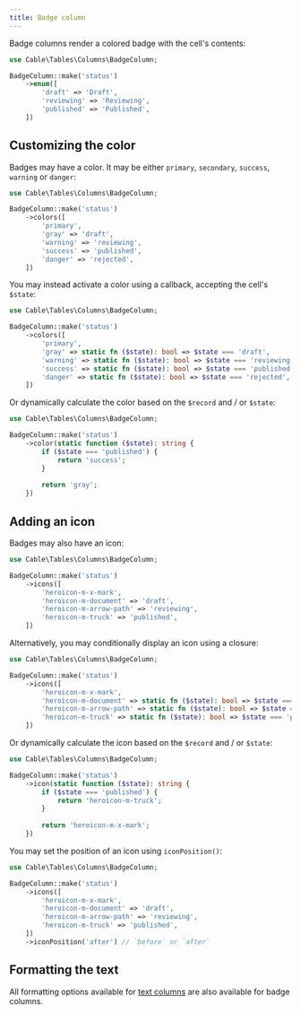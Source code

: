 ```yaml
---
title: Badge column
---
```


Badge columns render a colored badge with the cell's contents:

```php
use Cable\Tables\Columns\BadgeColumn;

BadgeColumn::make('status')
    ->enum([
        'draft' => 'Draft',
        'reviewing' => 'Reviewing',
        'published' => 'Published',
    ])
```

## Customizing the color

Badges may have a color. It may be either `primary`, `secondary`, `success`, `warning` or `danger`:

```php
use Cable\Tables\Columns\BadgeColumn;

BadgeColumn::make('status')
    ->colors([
        'primary',
        'gray' => 'draft',
        'warning' => 'reviewing',
        'success' => 'published',
        'danger' => 'rejected',
    ])
```

You may instead activate a color using a callback, accepting the cell's `$state`:

```php
use Cable\Tables\Columns\BadgeColumn;

BadgeColumn::make('status')
    ->colors([
        'primary',
        'gray' => static fn ($state): bool => $state === 'draft',
        'warning' => static fn ($state): bool => $state === 'reviewing',
        'success' => static fn ($state): bool => $state === 'published',
        'danger' => static fn ($state): bool => $state === 'rejected',
    ])
```

Or dynamically calculate the color based on the `$record` and / or `$state`:

```php
use Cable\Tables\Columns\BadgeColumn;

BadgeColumn::make('status')
    ->color(static function ($state): string {
        if ($state === 'published') {
            return 'success';
        }
        
        return 'gray';
    })
```

## Adding an icon

Badges may also have an icon:

```php
use Cable\Tables\Columns\BadgeColumn;

BadgeColumn::make('status')
    ->icons([
        'heroicon-m-x-mark',
        'heroicon-m-document' => 'draft',
        'heroicon-m-arrow-path' => 'reviewing',
        'heroicon-m-truck' => 'published',
    ])
```

Alternatively, you may conditionally display an icon using a closure:

```php
use Cable\Tables\Columns\BadgeColumn;

BadgeColumn::make('status')
    ->icons([
        'heroicon-m-x-mark',
        'heroicon-m-document' => static fn ($state): bool => $state === 'draft',
        'heroicon-m-arrow-path' => static fn ($state): bool => $state === 'reviewing',
        'heroicon-m-truck' => static fn ($state): bool => $state === 'published',
    ])
```

Or dynamically calculate the icon based on the `$record` and / or `$state`:

```php
use Cable\Tables\Columns\BadgeColumn;

BadgeColumn::make('status')
    ->icon(static function ($state): string {
        if ($state === 'published') {
            return 'heroicon-m-truck';
        }
        
        return 'heroicon-m-x-mark';
    })
```

You may set the position of an icon using `iconPosition()`:

```php
use Cable\Tables\Columns\BadgeColumn;

BadgeColumn::make('status')
    ->icons([
        'heroicon-m-x-mark',
        'heroicon-m-document' => 'draft',
        'heroicon-m-arrow-path' => 'reviewing',
        'heroicon-m-truck' => 'published',
    ])
    ->iconPosition('after') // `before` or `after`
```

## Formatting the text

All formatting options available for [text columns](text) are also available for badge columns.
